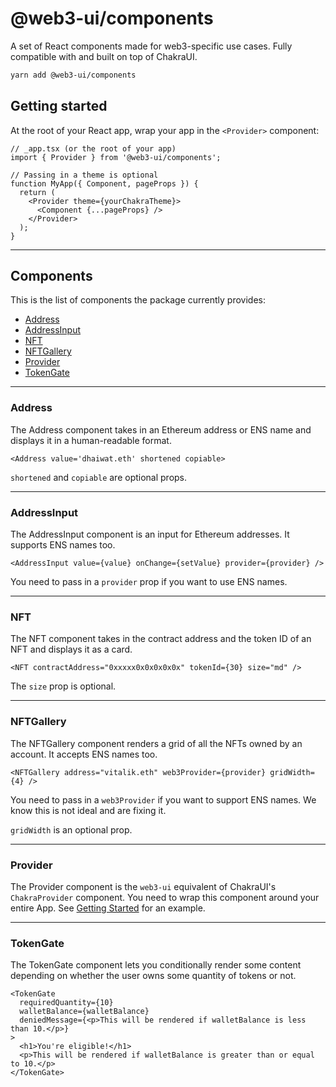 # @web3-ui/components

A set of React components made for web3-specific use cases. Fully compatible with and built on top of ChakraUI.

```bash
yarn add @web3-ui/components
```

## Getting started

At the root of your React app, wrap your app in the `<Provider>` component:

```tsx
// _app.tsx (or the root of your app)
import { Provider } from '@web3-ui/components';

// Passing in a theme is optional
function MyApp({ Component, pageProps }) {
  return (
    <Provider theme={yourChakraTheme}>
      <Component {...pageProps} />
    </Provider>
  );
}
```

---

## Components

This is the list of components the package currently provides:

- [Address](#address)
- [AddressInput](#addressinput)
- [NFT](#nft)
- [NFTGallery](#nftgallery)
- [Provider](#provider)
- [TokenGate](#tokengate)

---

### Address

The Address component takes in an Ethereum address or ENS name and displays it in a human-readable format.

```tsx
<Address value='dhaiwat.eth' shortened copiable>
```

`shortened` and `copiable` are optional props.

---

### AddressInput

The AddressInput component is an input for Ethereum addresses. It supports ENS names too.

```tsx
<AddressInput value={value} onChange={setValue} provider={provider} />
```

You need to pass in a `provider` prop if you want to use ENS names.

---

### NFT

The NFT component takes in the contract address and the token ID of an NFT and displays it as a card.

```tsx
<NFT contractAddress="0xxxxx0x0x0x0x0x" tokenId={30} size="md" />
```

The `size` prop is optional.

---

### NFTGallery

The NFTGallery component renders a grid of all the NFTs owned by an account. It accepts ENS names too.

```tsx
<NFTGallery address="vitalik.eth" web3Provider={provider} gridWidth={4} />
```

You need to pass in a `web3Provider` if you want to support ENS names. We know this is not ideal and are fixing it.

`gridWidth` is an optional prop.

---

### Provider

The Provider component is the `web3-ui` equivalent of ChakraUI's `ChakraProvider` component. You need to wrap this component around your entire App. See [Getting Started](#getting-started) for an example.

---

### TokenGate

The TokenGate component lets you conditionally render some content depending on whether the user owns some quantity of tokens or not.

```tsx
<TokenGate
  requiredQuantity={10}
  walletBalance={walletBalance}
  deniedMessage={<p>This will be rendered if walletBalance is less than 10.</p>}
>
  <h1>You're eligible!</h1>
  <p>This will be rendered if walletBalance is greater than or equal to 10.</p>
</TokenGate>
```
